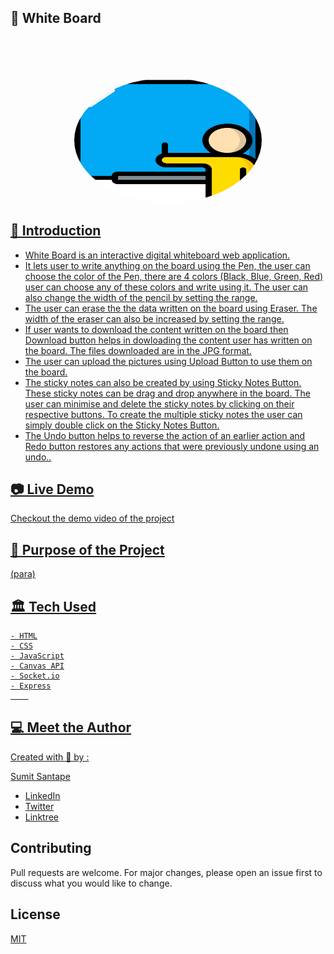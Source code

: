 ## 🚀 White Board

<p align="center">
<br>
    
<br>
<br>
</p>
<p align="center">
    <a href="https://github.com/sumitsantape30/White-Board">
        <img style="border-radius:50%" src="https://github.com/sumitsantape30/White-Board/blob/main/Public/Icons/favi.png" alt="Logo" width="300" height="200"> 
</p>
 
## 📌 Introduction 

- White Board is an interactive digital whiteboard web application.
- It lets user to write anything on the board using the Pen, the user can choose the color of the Pen, there are 4 colors (Black, Blue, Green, Red) user can choose any of these colors and write using it. The user can also change the width of the pencil by setting the range.
- The user can erase the the data written on the board using Eraser. The width of the eraser can also be increased by setting the range.
- If user wants to download the content written on the board then Download button helps in dowloading the content user has written on the board. The files downloaded are in the JPG format.
- The user can upload the pictures using Upload Button to use them on the board.
- The sticky notes can also be created by using Sticky Notes Button. These sticky notes can be drag and drop anywhere in the board. The user can minimise and delete the sticky notes by clicking on their respective buttons. To create the multiple sticky notes the user can simply double click on the Sticky Notes Button. 
- The Undo button helps to reverse the action of an earlier action and Redo button restores any actions that were previously undone using an undo..

## 📷 Live Demo 

Checkout the demo video of the project

## 🎯 Purpose of the Project
 (para)


## 🏛️ Tech Used

```
- HTML
- CSS
- JavaScript
- Canvas API
- Socket.io
- Express
    
```


## 💻 Meet the Author

Created with 💖 by :
    
  [Sumit Santape](https://github.com/sumitsantape30) 
  
- [LinkedIn](https://www.linkedin.com/in/sumit-santape-32b82b190)
- [Twitter](https://twitter.com/sumitsantape?t=ATSNSAakdkq8TKbPk_NdQA&s=08)
- [Linktree](https://linktr.ee/sumitsantape)


## Contributing
Pull requests are welcome. For major changes, please open an issue first to discuss what you would like to change.


## License
[MIT](https://choosealicense.com/licenses/mit/)
